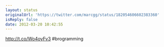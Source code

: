 ```yaml
---
layout: status
originalUrl: 'https://twitter.com/marcgg/status/182054606602383360'
isReply: false
date: 2012-03-20 10:42:55
---
```


http://t.co/Wo4oyFv3 #brogramming
